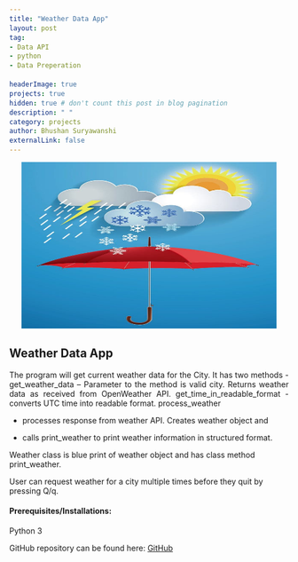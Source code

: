 ```yaml
---
title: "Weather Data App"
layout: post
tag: 
- Data API 
- python
- Data Preperation

headerImage: true
projects: true
hidden: true # don't count this post in blog pagination
description: " "
category: projects
author: Bhushan Suryawanshi 
externalLink: false
---
```


<p align="center">
  <img width="460" height="300" src="/assets/images/weather.jpg">
</p>


## Weather Data App
<p align='justify'>
The program will get current weather data for the City.
It has two methods -
get_weather_data – Parameter to the method is valid city. Returns weather data as received from OpenWeather API.
get_time_in_readable_format - converts UTC time into readable format.
process_weather 

- processes response from weather API. Creates weather object and

- calls print_weather to print weather information in structured format.

Weather class is blue print of weather object and has class method print_weather.

User can request weather for a city multiple times before they quit by pressing Q/q.
</p>

#### Prerequisites/Installations:
Python 3

GitHub repository can be found here: [GitHub](https://github.com/BhushanGitHub/bhushanGitHub.github.io/tree/main/Projects/weather_data_app)
